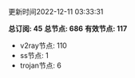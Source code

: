 更新时间2022-12-11 03:33:31

**总订阅: 45**
**总节点: 686**
**有效节点: 117**
- v2ray节点: 110
- ss节点: 1
- trojan节点: 6
